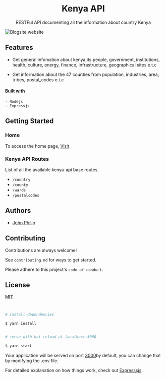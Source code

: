 <div align="center">

<h1>Kenya API</h1>

RESTFul API documenting all the information about country Kenya

</div>

![Blogsite website](https://cdn.britannica.com/15/15-050-B075588A/Flag-Kenya.jpg)

## Features

-   Get general infomation about kenya,its people, government, institutions, health, culture, energy, finance, infrastructure, geographical sites e.t.c

-   Get information about the 47 counties from population, industries, area, tribes, postal_codes e.t.c

#### Built with

    - Nodejs
    - Expressjs

## Getting Started

### Home

To access the home page, [Visit](https://kenyaapi.herokuapp.com/)

### Kenya API Routes

List of all the available kenya-api base routes.

-   `/country`
-   `/county`
-   `/wards`
-   `/postalcodes`

## Authors

-   [John Philip](https://www.github.com/developerphilo)

## Contributing

Contributions are always welcome!

See `contributing.md` for ways to get started.

Please adhere to this project's `code of conduct`.

## License

[MIT](https://choosealicense.com/licenses/mit/)

```bash


# install dependencies

$ yarn install


# serve with hot reload at localhost:3000

$ yarn start


```

Your application will be served on port [3000](http://localhost:3000)by default, you can change that by modifying the .env file.

For detailed explanation on how things work, check out [Expresssjs](https://expressjs.com/en/starter/hello-world.html).
